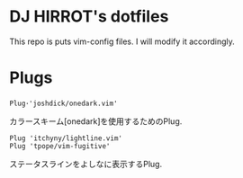 # DJ HIRROT's dotfiles
This repo is puts vim-config files.
I will modify it accordingly.

# Plugs
```vim
Plug･'joshdick/onedark.vim'
```
カラースキーム[onedark]を使用するためのPlug.

```vim
Plug 'itchyny/lightline.vim'
Plug 'tpope/vim-fugitive'
```
ステータスラインをよしなに表示するPlug.
